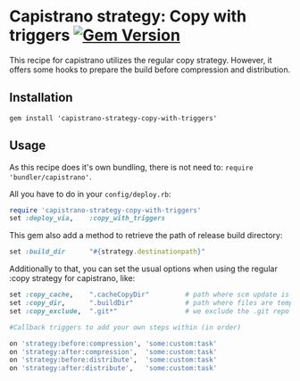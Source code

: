 # Capistrano strategy: Copy with triggers [![Gem Version](https://badge.fury.io/rb/capistrano-strategy-copy-with-triggers.svg)](http://badge.fury.io/rb/capistrano-strategy-copy-with-triggers)

This recipe for capistrano utilizes the regular copy strategy.
However, it offers some hooks to prepare the build before compression and distribution.


## Installation

```console
gem install 'capistrano-strategy-copy-with-triggers'
```

## Usage

As this recipe does it's own bundling, there is not need to: `require 'bundler/capistrano'`.

All you have to do in your `config/deploy.rb`:

```ruby
require 'capistrano-strategy-copy-with-triggers'
set :deploy_via,    :copy_with_triggers
```

This gem also add a method to retrieve the path of release build directory:

```ruby
set :build_dir      "#{strategy.destinationpath}"
```

Additionally to that, you can set the usual options when using the regular :copy strategy for capistrano, like:

```ruby
set :copy_cache,    ".cacheCopyDir"         # path where scm update is cached to speed up deploy
set :copy_dir,      ".buildDir"             # path where files are temporarily put before sending them to the servers
set :copy_exclude,  ".git*"                 # we exclude the .git repo so that nobody is able to temper with the release

#Callback triggers to add your own steps within (in order)

on 'strategy:before:compression', 'some:custom:task'
on 'strategy:after:compression',  'some:custom:task'
on 'strategy:before:distribute',  'some:custom:task'
on 'strategy:after:distribute',   'some:custom:task'
```
